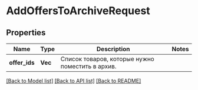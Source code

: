 # AddOffersToArchiveRequest

## Properties

Name | Type | Description | Notes
------------ | ------------- | ------------- | -------------
**offer_ids** | **Vec<String>** | Список товаров, которые нужно поместить в архив. | 

[[Back to Model list]](../README.md#documentation-for-models) [[Back to API list]](../README.md#documentation-for-api-endpoints) [[Back to README]](../README.md)



